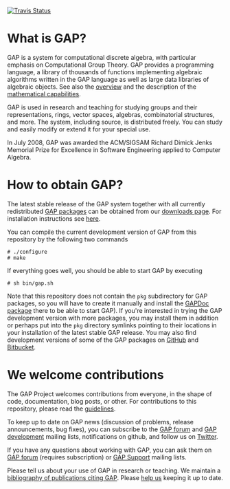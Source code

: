 [![Travis Status](https://travis-ci.org/markuspf/gap.svg?branch=master)](https://travis-ci.org/markuspf/gap)
# What is GAP?

GAP is a system for computational discrete algebra, with particular emphasis on
Computational Group Theory. GAP provides a programming language, a library of
thousands of functions implementing algebraic algorithms written in the GAP
language as well as large data libraries of algebraic objects. See also the
[overview](http://gap-system.org/Overview/overview.html) and the description of
the [mathematical capabilities](http://gap-system.org/Overview/Capabilities/capabilities.html).

GAP is used in research and teaching for studying groups and their representations,
rings, vector spaces, algebras, combinatorial structures, and more.
The system, including source, is distributed freely. You can study and easily
modify or extend it for your special use.

In July 2008, GAP was awarded the ACM/SIGSAM Richard Dimick Jenks Memorial Prize
for Excellence in Software Engineering applied to Computer Algebra.

# How to obtain GAP?

The latest stable release of the GAP system together with all currently redistributed
[GAP packages](http://www.gap-system.org/Packages/packages.html) can be obtained from our
[downloads page](http://www.gap-system.org/Releases/index.html).
For installation instructions see [here](http://www.gap-system.org/Download/install.html).

You can compile the current development version of GAP from this repository
by the following two commands
```
# ./configure
# make
```
If everything goes well, you should be able to start GAP by executing
```
# sh bin/gap.sh
```

Note that this repository does not contain the `pkg` subdirectory for GAP packages, so
you will have to create it manually and install the
[GAPDoc package](http://www.math.rwth-aachen.de/~Frank.Luebeck/GAPDoc/index.html) there
to be able to start GAP). If you're interested in trying the GAP development version with
more packages, you may install them in addition or perhaps put into the `pkg` directory
symlinks pointing to their locations in your installation of the latest stable GAP release.
You may also find development versions of some of the GAP packages
on [GitHub](https://github.com/gap-system) and [Bitbucket](https://bitbucket.org/gap-system).

# We welcome contributions

The GAP Project welcomes contributions from everyone, in the shape of code,
documentation, blog posts, or other. For contributions to this repository,
please read the [guidelines](CONTRIBUTING.md).

To keep up to date on GAP news (discussion of problems, release announcements,
bug fixes), you can subscribe to the
[GAP forum](http://www.gap-system.org/Contacts/Forum/forum.html) and
[GAP development](https://mail.gap-system.org/mailman/listinfo/gap) mailing lists,
notifications on github, and follow us on [Twitter](https://twitter.com/gap_system).

If you have any questions about working with GAP, you can ask them on
[GAP forum](http://www.gap-system.org/Contacts/Forum/forum.html) (requires subscription)
or [GAP Support](http://www.gap-system.org/Contacts/People/supportgroup.html) mailing lists.

Please tell us about your use of GAP in research or teaching. We maintain a
[bibliography of publications citing GAP](http://www.gap-system.org/Doc/Bib/bib.html).
Please [help us](http://gap-system.org/Contacts/publicationfeedback.html)
keeping it up to date.

